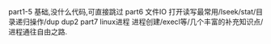 part1-5     基础,没什么代码,可直接跳过
part6       文件IO      打开读写最常用/lseek/stat/目录递归操作/dup dup2
part7       linux进程   进程创建/execl等/几个丰富的补充知识点/进程通往自由之路.
